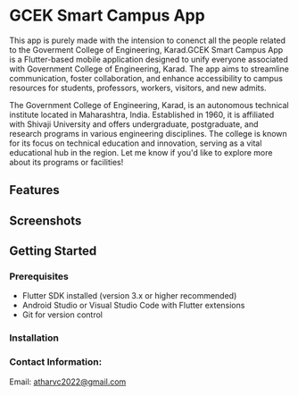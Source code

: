 # GCEK Smart Campus App

This app is purely made with the  intension to conenct all the people related to the Goverment College of Engineering, Karad.GCEK Smart Campus App is a Flutter-based mobile application designed to unify everyone associated with Government College of Engineering, Karad. The app aims to streamline communication, foster collaboration, and enhance accessibility to campus resources for students, professors, workers, visitors, and new admits.

The Government College of Engineering, Karad, is an autonomous technical institute located in Maharashtra, India. Established in 1960, it is affiliated with Shivaji University and offers undergraduate, postgraduate, and research programs in various engineering disciplines. The college is known for its focus on technical education and innovation, serving as a vital educational hub in the region. Let me know if you'd like to explore more about its programs or facilities!

## Features
<!-- - **User Profiles:** Customizable profiles for students, faculty, and visitors.
- **Campus Updates:** Notifications for events, deadlines, and announcements.
- **Interactive Campus Map:** Helps new students and visitors navigate the campus.
- **Resource Hub:** Access to class schedules, syllabi, and e-resources.
- **Messaging & Communication:** Secure chat and group messaging features.
- **Event Management:** Organize college events and participate in club activities.
- **Food & Facilities Information:** Details about canteens, shops, and campus amenities.
- **Job & Internship Board:** Connect students with opportunities posted by alumni and companies. -->

## Screenshots
<!-- _(Include screenshots of the app interface here to showcase its design and usability.)_ -->

## Getting Started

### Prerequisites
- Flutter SDK installed (version 3.x or higher recommended)
- Android Studio or Visual Studio Code with Flutter extensions
- Git for version control

### Installation
<!-- 1. Clone the repository:
   ```bash
   git clone https://github.com/yourusername/CampusConnect.git -->

### Contact Information:
Email: atharvc2022@gmail.com
